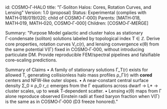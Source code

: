 id: COSMO‑Γ‑HALO
title: "Γ‑Soliton Halos: Cores, Rotation Curves, and Lensing"
Version: 1.0 (proposal)
Status: Experimental (complies with MATH‑018/019/020; child of COSMO‑Γ‑000)
Parents: [MATH‑018, MATH‑019, MATH‑020, COSMO‑Γ‑000]
Children: [COSMO‑Γ‑MERGE]

Summary: "Purpose
Model galactic and cluster halos as stationary Γ‑condensate (soliton) solutions labeled by topological index T ∈ ℤ. Derive core properties, rotation curves V_c(r), and lensing convergence κ(θ) from the same potential V(Γ) fixed in COSMO‑Γ‑000, without introducing particulate DM. Provide reproducible FEM/spectral pipelines and falsifiable core–scaling predictions.

Summary of Claims
• A family of stationary solutions Γ_T(r) exists for allowed T, generating collisionless halo mass profiles ρ_Γ(r) with **cored** centers and NFW‑like outer slopes.
• A near‑constant central surface density Σ_0 ≡ ρ_0 r_c emerges from the Γ equations across dwarf → L* → cluster scales, up to weak T‑dependent scatter.
• Lensing κ(θ) maps from Γ alone reproduce observed Einstein radii at fixed baryon fraction when V(Γ) is the same as in COSMO‑Γ‑000 (D3 freeze honored)."